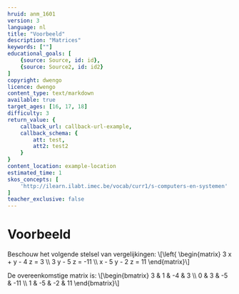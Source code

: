 ```yaml
---
hruid: anm_1601
version: 3
language: nl
title: "Voorbeeld"
description: "Matrices"
keywords: [""]
educational_goals: [
    {source: Source, id: id}, 
    {source: Source2, id: id2}
]
copyright: dwengo
licence: dwengo
content_type: text/markdown
available: true
target_ages: [16, 17, 18]
difficulty: 3
return_value: {
    callback_url: callback-url-example,
    callback_schema: {
        att: test,
        att2: test2
    }
}
content_location: example-location
estimated_time: 1
skos_concepts: [
    'http://ilearn.ilabt.imec.be/vocab/curr1/s-computers-en-systemen'
]
teacher_exclusive: false
---
```


# Voorbeeld

Beschouw het volgende stelsel van vergelijkingen:
\\[\left\{ \begin{matrix} 3 x + y - 4 z = 3 \\\ 3 y - 5 z = -11 \\\ x - 5 y - 2 z = 11 \end{matrix}\\]

De overeenkomstige matrix is:
\\[\begin{bmatrix} 3 & 1 & -4 & 3 \\\ 0 & 3 & -5 & -11 \\\ 1 & -5 & -2 & 11 \end{bmatrix}\\]
